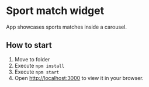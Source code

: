 # Sport match widget

App showcases sports matches inside a carousel.

## How to start
1.  Move to folder
2.  Execute `npm install`
3.  Execute `npm start`
3.  Open [http://localhost:3000](http://localhost:3000) to view it in your browser.

